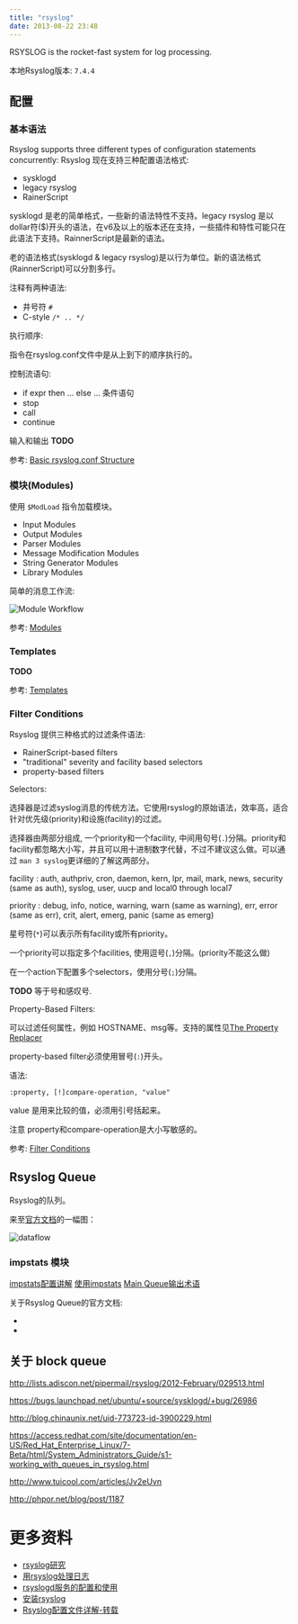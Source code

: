 ```yaml
---
title: "rsyslog"
date: 2013-08-22 23:48
---
```


RSYSLOG is the rocket-fast system for log processing.

本地Rsyslog版本: `7.4.4`

## 配置 ##

### 基本语法 ###

Rsyslog supports three different types of configuration statements concurrently:
Rsyslog 现在支持三种配置语法格式:

* sysklogd
* legacy rsyslog
* RainerScript

sysklogd 是老的简单格式，一些新的语法特性不支持。legacy rsyslog 是以dollar符($)开头的语法，在v6及以上的版本还在支持，一些插件和特性可能只在此语法下支持。RainnerScript是最新的语法。

老的语法格式(sysklogd & legacy rsyslog)是以行为单位。新的语法格式(RainnerScript)可以分割多行。

注释有两种语法:

* 井号符 `#`
* C-style `/* .. */`

执行顺序:

指令在rsyslog.conf文件中是从上到下的顺序执行的。

控制流语句:

* if expr then ... else ...  条件语句
* stop
* call
* continue

输入和输出 **TODO**

参考: [Basic rsyslog.conf Structure](http://www.rsyslog.com/doc/rsyslog_conf_basic_structure.html)

### 模块(Modules) ###

使用 `$ModLoad` 指令加载模块。

* Input Modules
* Output Modules
* Parser Modules
* Message Modification Modules
* String Generator Modules
* Library Modules

简单的消息工作流:

![Module Workflow](http://www.rsyslog.com/doc/module_workflow.png)

参考: [Modules](http://www.rsyslog.com/doc/rsyslog_conf_modules.html)

### Templates ###

**TODO**

参考: [Templates](http://www.rsyslog.com/doc/rsyslog_conf_templates.html)

### Filter Conditions ###

Rsyslog 提供三种格式的过滤条件语法:

* RainerScript-based filters
* "traditional" severity and facility based selectors
* property-based filters

Selectors:

选择器是过滤syslog消息的传统方法。它使用rsyslog的原始语法，效率高，适合针对优先级(priority)和设施(facility)的过滤。

选择器由两部分组成, 一个priority和一个facility, 中间用句号(`.`)分隔。priority和facility都忽略大小写，并且可以用十进制数字代替，不过不建议这么做。可以通过 `man 3 syslog`更详细的了解这两部分。

facility : auth, authpriv, cron, daemon, kern, lpr, mail, mark, news, security (same as auth), syslog, user, uucp and local0 through local7

priority : debug, info, notice, warning, warn (same as warning), err, error (same as err), crit, alert, emerg, panic (same as emerg)

星号符(`*`)可以表示所有facility或所有priority。

一个priority可以指定多个facilities, 使用逗号(`,`)分隔。(priority不能这么做)

在一个action下配置多个selectors，使用分号(`;`)分隔。

**TODO** 等于号和感叹号.

Property-Based Filters:

可以过滤任何属性，例如 HOSTNAME、msg等。支持的属性见[The Property Replacer](http://www.rsyslog.com/doc/property_replacer.html)

property-based filter必须使用冒号(`:`)开头。

语法:

	:property, [!]compare-operation, "value"

value 是用来比较的值，必须用引号括起来。

注意 property和compare-operation是大小写敏感的。

参考: [Filter Conditions](http://www.rsyslog.com/doc/rsyslog_conf_filter.html)


## Rsyslog Queue ##

Rsyslog的队列。

来至[官方文档](http://www.rsyslog.com/doc/queues_analogy.html)的一幅图：

![dataflow](http://www.rsyslog.com/doc/dataflow.png)

### impstats 模块 ###

[impstats配置讲解](http://www.rsyslog.com/doc/impstats.html)
[使用impstats](http://www.rsyslog.com/how-to-use-impstats/)
[Main Queue输出术语](http://www.rsyslog.com/rsyslog-statistic-counter-queues/)

关于Rsyslog Queue的官方文档:

* [](http://www.rsyslog.com/doc/queues.html)
* [](http://www.rsyslog.com/doc/queues_analogy.html)

## 关于 block queue ##

http://lists.adiscon.net/pipermail/rsyslog/2012-February/029513.html

https://bugs.launchpad.net/ubuntu/+source/sysklogd/+bug/26986

http://blog.chinaunix.net/uid-773723-id-3900229.html

https://access.redhat.com/site/documentation/en-US/Red_Hat_Enterprise_Linux/7-Beta/html/System_Administrators_Guide/s1-working_with_queues_in_rsyslog.html

http://www.tuicool.com/articles/Jv2eUvn

http://phpor.net/blog/post/1187

# 更多资料 #
* [rsyslog研究](http://www.cnblogs.com/tobeseeker/archive/2013/03/10/2953250.html)
* [用rsyslog处理日志](http://dmyz.org/archives/394)
* [rsyslogd服务的配置和使用](http://www.litrin.net/2012/08/27/rsyslogd%E6%9C%8D%E5%8A%A1%E7%9A%84%E9%85%8D%E7%BD%AE%E5%92%8C%E4%BD%BF%E7%94%A8/)
* [安装rsyslog](http://opkeep.com/system/linux/rsyslog-install.html)
* [Rsyslog配置文件详解-转载](http://www.lampbo.org/others/opensource/rsyslog-config-file-detail.html)
